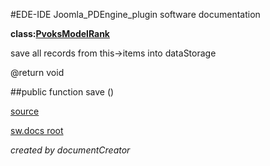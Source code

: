 #EDE-IDE Joomla_PDEngine_plugin
software documentation

**class:[PvoksModelRank](../PvoksModelRank.md)**



save all records from this->items into dataStorage

@return void

##public function save () 


[source](../../../site/models/rankModel.php)

[sw.docs root](../)

*created by documentCreator*

